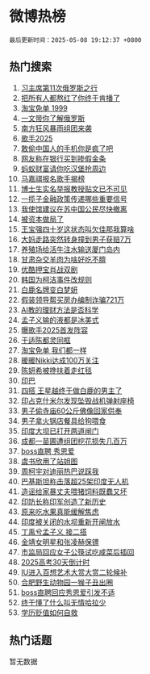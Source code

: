 # 微博热榜

`最后更新时间：2025-05-08 19:12:37 +0800`

## 热门搜索

1. [习主席第11次俄罗斯之行](https://m.weibo.cn/search?containerid=100103type%3D1%26t%3D10%26q%3D%23%E4%B9%A0%E4%B8%BB%E5%B8%AD%E7%AC%AC11%E6%AC%A1%E4%BF%84%E7%BD%97%E6%96%AF%E4%B9%8B%E8%A1%8C%23&stream_entry_id=51&isnewpage=1&extparam=seat%3D1%26dgr%3D0%26filter_type%3Drealtimehot%26stream_entry_id%3D51%26c_type%3D51%26cate%3D10103%26pos%3D0%26q%3D%2523%25E4%25B9%25A0%25E4%25B8%25BB%25E5%25B8%25AD%25E7%25AC%25AC11%25E6%25AC%25A1%25E4%25BF%2584%25E7%25BD%2597%25E6%2596%25AF%25E4%25B9%258B%25E8%25A1%258C%2523%26display_time%3D1746702756%26pre_seqid%3D17467027560780180172837)
1. [把所有人都熬红了你终于肯播了](https://m.weibo.cn/search?containerid=100103type%3D1%26t%3D10%26q%3D%E6%8A%8A%E6%89%80%E6%9C%89%E4%BA%BA%E9%83%BD%E7%86%AC%E7%BA%A2%E4%BA%86%E4%BD%A0%E7%BB%88%E4%BA%8E%E8%82%AF%E6%92%AD%E4%BA%86&stream_entry_id=31&isnewpage=1&extparam=seat%3D1%26dgr%3D0%26stream_entry_id%3D31%26realpos%3D1%26pos%3D0%26filter_type%3Drealtimehot%26lcate%3D5001%26c_type%3D31%26band_rank%3D1%26q%3D%25E6%258A%258A%25E6%2589%2580%25E6%259C%2589%25E4%25BA%25BA%25E9%2583%25BD%25E7%2586%25AC%25E7%25BA%25A2%25E4%25BA%2586%25E4%25BD%25A0%25E7%25BB%2588%25E4%25BA%258E%25E8%2582%25AF%25E6%2592%25AD%25E4%25BA%2586%26cate%3D5001%26flag%3D2%26display_time%3D1746702756%26pre_seqid%3D17467027560780180172837)
1. [淘宝免单 1999](https://m.weibo.cn/search?containerid=100103type%3D1%26t%3D10%26q%3D%E6%B7%98%E5%AE%9D%E5%85%8D%E5%8D%95+1999&stream_entry_id=31&isnewpage=1&extparam=seat%3D1%26dgr%3D0%26stream_entry_id%3D31%26realpos%3D2%26pos%3D1%26filter_type%3Drealtimehot%26lcate%3D5001%26c_type%3D31%26band_rank%3D2%26q%3D%25E6%25B7%2598%25E5%25AE%259D%25E5%2585%258D%25E5%258D%2595%25201999%26cate%3D5001%26flag%3D2%26display_time%3D1746702756%26pre_seqid%3D17467027560780180172837)
1. [一文带你了解俄罗斯](https://m.weibo.cn/search?containerid=100103type%3D1%26t%3D10%26q%3D%23%E4%B8%80%E6%96%87%E5%B8%A6%E4%BD%A0%E4%BA%86%E8%A7%A3%E4%BF%84%E7%BD%97%E6%96%AF%23&stream_entry_id=31&isnewpage=1&extparam=seat%3D1%26dgr%3D0%26stream_entry_id%3D31%26realpos%3D3%26pos%3D2%26filter_type%3Drealtimehot%26lcate%3D5001%26c_type%3D31%26band_rank%3D3%26q%3D%2523%25E4%25B8%2580%25E6%2596%2587%25E5%25B8%25A6%25E4%25BD%25A0%25E4%25BA%2586%25E8%25A7%25A3%25E4%25BF%2584%25E7%25BD%2597%25E6%2596%25AF%2523%26cate%3D5001%26flag%3D0%26display_time%3D1746702756%26pre_seqid%3D17467027560780180172837)
1. [南方狂风暴雨组团来袭](https://m.weibo.cn/search?containerid=100103type%3D1%26t%3D10%26q%3D%23%E5%8D%97%E6%96%B9%E7%8B%82%E9%A3%8E%E6%9A%B4%E9%9B%A8%E7%BB%84%E5%9B%A2%E6%9D%A5%E8%A2%AD%23&stream_entry_id=31&isnewpage=1&extparam=seat%3D1%26dgr%3D0%26adid%3D285331%26band_rank%3D4%26is_ad_pos%3D1%26filter_type%3Drealtimehot%26lcate%3D5001%26c_type%3D31%26stream_entry_id%3D31%26q%3D%2523%25E5%258D%2597%25E6%2596%25B9%25E7%258B%2582%25E9%25A3%258E%25E6%259A%25B4%25E9%259B%25A8%25E7%25BB%2584%25E5%259B%25A2%25E6%259D%25A5%25E8%25A2%25AD%2523%26cate%3D5001%26pos%3D3%26display_time%3D1746702756%26pre_seqid%3D17467027560780180172837)
1. [歌手2025](https://m.weibo.cn/search?containerid=100103type%3D1%26t%3D10%26q%3D%E6%AD%8C%E6%89%8B2025&stream_entry_id=31&isnewpage=1&extparam=seat%3D1%26dgr%3D0%26stream_entry_id%3D31%26realpos%3D4%26pos%3D4%26filter_type%3Drealtimehot%26lcate%3D5001%26c_type%3D31%26band_rank%3D4%26q%3D%25E6%25AD%258C%25E6%2589%258B2025%26cate%3D5001%26flag%3D1%26display_time%3D1746702756%26pre_seqid%3D17467027560780180172837)
1. [敢偷中国人的手机你是疯了吧](https://m.weibo.cn/search?containerid=100103type%3D1%26t%3D10%26q%3D%E6%95%A2%E5%81%B7%E4%B8%AD%E5%9B%BD%E4%BA%BA%E7%9A%84%E6%89%8B%E6%9C%BA%E4%BD%A0%E6%98%AF%E7%96%AF%E4%BA%86%E5%90%A7&stream_entry_id=31&isnewpage=1&extparam=seat%3D1%26dgr%3D0%26stream_entry_id%3D31%26realpos%3D5%26pos%3D5%26filter_type%3Drealtimehot%26lcate%3D5001%26c_type%3D31%26band_rank%3D5%26q%3D%25E6%2595%25A2%25E5%2581%25B7%25E4%25B8%25AD%25E5%259B%25BD%25E4%25BA%25BA%25E7%259A%2584%25E6%2589%258B%25E6%259C%25BA%25E4%25BD%25A0%25E6%2598%25AF%25E7%2596%25AF%25E4%25BA%2586%25E5%2590%25A7%26cate%3D5001%26flag%3D0%26display_time%3D1746702756%26pre_seqid%3D17467027560780180172837)
1. [网友称在银行买到掺假金条](https://m.weibo.cn/search?containerid=100103type%3D1%26t%3D10%26q%3D%23%E7%BD%91%E5%8F%8B%E7%A7%B0%E5%9C%A8%E9%93%B6%E8%A1%8C%E4%B9%B0%E5%88%B0%E6%8E%BA%E5%81%87%E9%87%91%E6%9D%A1%23&stream_entry_id=31&isnewpage=1&extparam=seat%3D1%26dgr%3D0%26stream_entry_id%3D31%26realpos%3D6%26pos%3D6%26filter_type%3Drealtimehot%26lcate%3D5001%26c_type%3D31%26band_rank%3D6%26q%3D%2523%25E7%25BD%2591%25E5%258F%258B%25E7%25A7%25B0%25E5%259C%25A8%25E9%2593%25B6%25E8%25A1%258C%25E4%25B9%25B0%25E5%2588%25B0%25E6%258E%25BA%25E5%2581%2587%25E9%2587%2591%25E6%259D%25A1%2523%26cate%3D5001%26flag%3D1%26display_time%3D1746702756%26pre_seqid%3D17467027560780180172837)
1. [蚂蚁财富请你吃汉堡抢周边](https://m.weibo.cn/search?containerid=100103type%3D1%26t%3D10%26q%3D%23%E8%9A%82%E8%9A%81%E8%B4%A2%E5%AF%8C%E8%AF%B7%E4%BD%A0%E5%90%83%E6%B1%89%E5%A0%A1%E6%8A%A2%E5%91%A8%E8%BE%B9%23&stream_entry_id=31&isnewpage=1&extparam=seat%3D1%26dgr%3D0%26adid%3D285266%26band_rank%3D7%26is_ad_pos%3D1%26stream_entry_id%3D31%26filter_type%3Drealtimehot%26lcate%3D5001%26c_type%3D31%26q%3D%2523%25E8%259A%2582%25E8%259A%2581%25E8%25B4%25A2%25E5%25AF%258C%25E8%25AF%25B7%25E4%25BD%25A0%25E5%2590%2583%25E6%25B1%2589%25E5%25A0%25A1%25E6%258A%25A2%25E5%2591%25A8%25E8%25BE%25B9%2523%26topic_ad%3D1%26cate%3D5001%26pos%3D7%26display_time%3D1746702756%26pre_seqid%3D17467027560780180172837)
1. [马嘉祺报名歌手揭榜](https://m.weibo.cn/search?containerid=100103type%3D1%26t%3D10%26q%3D%23%E9%A9%AC%E5%98%89%E7%A5%BA%E6%8A%A5%E5%90%8D%E6%AD%8C%E6%89%8B%E6%8F%AD%E6%A6%9C%23&stream_entry_id=31&isnewpage=1&extparam=seat%3D1%26dgr%3D0%26stream_entry_id%3D31%26realpos%3D7%26pos%3D8%26filter_type%3Drealtimehot%26lcate%3D5001%26c_type%3D31%26band_rank%3D7%26q%3D%2523%25E9%25A9%25AC%25E5%2598%2589%25E7%25A5%25BA%25E6%258A%25A5%25E5%2590%258D%25E6%25AD%258C%25E6%2589%258B%25E6%258F%25AD%25E6%25A6%259C%2523%26cate%3D5001%26flag%3D1%26display_time%3D1746702756%26pre_seqid%3D17467027560780180172837)
1. [博士生实名举报教授贴文已不可见](https://m.weibo.cn/search?containerid=100103type%3D1%26t%3D10%26q%3D%23%E5%8D%9A%E5%A3%AB%E7%94%9F%E5%AE%9E%E5%90%8D%E4%B8%BE%E6%8A%A5%E6%95%99%E6%8E%88%E8%B4%B4%E6%96%87%E5%B7%B2%E4%B8%8D%E5%8F%AF%E8%A7%81%23&stream_entry_id=31&isnewpage=1&extparam=seat%3D1%26dgr%3D0%26stream_entry_id%3D31%26realpos%3D8%26pos%3D9%26filter_type%3Drealtimehot%26lcate%3D5001%26c_type%3D31%26band_rank%3D8%26q%3D%2523%25E5%258D%259A%25E5%25A3%25AB%25E7%2594%259F%25E5%25AE%259E%25E5%2590%258D%25E4%25B8%25BE%25E6%258A%25A5%25E6%2595%2599%25E6%258E%2588%25E8%25B4%25B4%25E6%2596%2587%25E5%25B7%25B2%25E4%25B8%258D%25E5%258F%25AF%25E8%25A7%2581%2523%26cate%3D5001%26flag%3D1%26display_time%3D1746702756%26pre_seqid%3D17467027560780180172837)
1. [一揽子金融政策传递哪些重要信号](https://m.weibo.cn/search?containerid=100103type%3D1%26t%3D10%26q%3D%23%E4%B8%80%E6%8F%BD%E5%AD%90%E9%87%91%E8%9E%8D%E6%94%BF%E7%AD%96%E4%BC%A0%E9%80%92%E5%93%AA%E4%BA%9B%E9%87%8D%E8%A6%81%E4%BF%A1%E5%8F%B7%23&stream_entry_id=31&isnewpage=1&extparam=seat%3D1%26dgr%3D0%26stream_entry_id%3D31%26realpos%3D9%26pos%3D10%26filter_type%3Drealtimehot%26lcate%3D5001%26c_type%3D31%26band_rank%3D9%26q%3D%2523%25E4%25B8%2580%25E6%258F%25BD%25E5%25AD%2590%25E9%2587%2591%25E8%259E%258D%25E6%2594%25BF%25E7%25AD%2596%25E4%25BC%25A0%25E9%2580%2592%25E5%2593%25AA%25E4%25BA%259B%25E9%2587%258D%25E8%25A6%2581%25E4%25BF%25A1%25E5%258F%25B7%2523%26cate%3D5001%26flag%3D0%26display_time%3D1746702756%26pre_seqid%3D17467027560780180172837)
1. [我使馆建议在苏中国公民尽快撤离](https://m.weibo.cn/search?containerid=100103type%3D1%26t%3D10%26q%3D%23%E6%88%91%E4%BD%BF%E9%A6%86%E5%BB%BA%E8%AE%AE%E5%9C%A8%E8%8B%8F%E4%B8%AD%E5%9B%BD%E5%85%AC%E6%B0%91%E5%B0%BD%E5%BF%AB%E6%92%A4%E7%A6%BB%23&stream_entry_id=31&isnewpage=1&extparam=seat%3D1%26dgr%3D0%26stream_entry_id%3D31%26realpos%3D10%26pos%3D11%26filter_type%3Drealtimehot%26lcate%3D5001%26c_type%3D31%26band_rank%3D10%26q%3D%2523%25E6%2588%2591%25E4%25BD%25BF%25E9%25A6%2586%25E5%25BB%25BA%25E8%25AE%25AE%25E5%259C%25A8%25E8%258B%258F%25E4%25B8%25AD%25E5%259B%25BD%25E5%2585%25AC%25E6%25B0%2591%25E5%25B0%25BD%25E5%25BF%25AB%25E6%2592%25A4%25E7%25A6%25BB%2523%26cate%3D5001%26flag%3D1%26display_time%3D1746702756%26pre_seqid%3D17467027560780180172837)
1. [被资本做局了](https://m.weibo.cn/search?containerid=100103type%3D1%26t%3D10%26q%3D%E8%A2%AB%E8%B5%84%E6%9C%AC%E5%81%9A%E5%B1%80%E4%BA%86&stream_entry_id=31&isnewpage=1&extparam=seat%3D1%26dgr%3D0%26stream_entry_id%3D31%26realpos%3D11%26pos%3D12%26filter_type%3Drealtimehot%26lcate%3D5001%26c_type%3D31%26band_rank%3D11%26q%3D%25E8%25A2%25AB%25E8%25B5%2584%25E6%259C%25AC%25E5%2581%259A%25E5%25B1%2580%25E4%25BA%2586%26cate%3D5001%26flag%3D2%26display_time%3D1746702756%26pre_seqid%3D17467027560780180172837)
1. [王宝强四十岁这状态叫欠佳那我算啥](https://m.weibo.cn/search?containerid=100103type%3D1%26t%3D10%26q%3D%E7%8E%8B%E5%AE%9D%E5%BC%BA%E5%9B%9B%E5%8D%81%E5%B2%81%E8%BF%99%E7%8A%B6%E6%80%81%E5%8F%AB%E6%AC%A0%E4%BD%B3%E9%82%A3%E6%88%91%E7%AE%97%E5%95%A5&stream_entry_id=31&isnewpage=1&extparam=seat%3D1%26dgr%3D0%26stream_entry_id%3D31%26realpos%3D12%26pos%3D13%26filter_type%3Drealtimehot%26lcate%3D5001%26c_type%3D31%26band_rank%3D12%26q%3D%25E7%258E%258B%25E5%25AE%259D%25E5%25BC%25BA%25E5%259B%259B%25E5%258D%2581%25E5%25B2%2581%25E8%25BF%2599%25E7%258A%25B6%25E6%2580%2581%25E5%258F%25AB%25E6%25AC%25A0%25E4%25BD%25B3%25E9%2582%25A3%25E6%2588%2591%25E7%25AE%2597%25E5%2595%25A5%26cate%3D5001%26flag%3D1%26display_time%3D1746702756%26pre_seqid%3D17467027560780180172837)
1. [大妈走路突然转身撞到男子获赔7万](https://m.weibo.cn/search?containerid=100103type%3D1%26t%3D10%26q%3D%23%E5%A4%A7%E5%A6%88%E8%B5%B0%E8%B7%AF%E7%AA%81%E7%84%B6%E8%BD%AC%E8%BA%AB%E6%92%9E%E5%88%B0%E7%94%B7%E5%AD%90%E8%8E%B7%E8%B5%947%E4%B8%87%23&stream_entry_id=31&isnewpage=1&extparam=seat%3D1%26dgr%3D0%26stream_entry_id%3D31%26realpos%3D13%26pos%3D14%26filter_type%3Drealtimehot%26lcate%3D5001%26c_type%3D31%26band_rank%3D13%26q%3D%2523%25E5%25A4%25A7%25E5%25A6%2588%25E8%25B5%25B0%25E8%25B7%25AF%25E7%25AA%2581%25E7%2584%25B6%25E8%25BD%25AC%25E8%25BA%25AB%25E6%2592%259E%25E5%2588%25B0%25E7%2594%25B7%25E5%25AD%2590%25E8%258E%25B7%25E8%25B5%25947%25E4%25B8%2587%2523%26cate%3D5001%26flag%3D0%26display_time%3D1746702756%26pre_seqid%3D17467027560780180172837)
1. [养殖场给活牛注水输送厦门岛内](https://m.weibo.cn/search?containerid=100103type%3D1%26t%3D10%26q%3D%23%E5%85%BB%E6%AE%96%E5%9C%BA%E7%BB%99%E6%B4%BB%E7%89%9B%E6%B3%A8%E6%B0%B4%E8%BE%93%E9%80%81%E5%8E%A6%E9%97%A8%E5%B2%9B%E5%86%85%23&stream_entry_id=31&isnewpage=1&extparam=seat%3D1%26dgr%3D0%26stream_entry_id%3D31%26realpos%3D14%26pos%3D15%26filter_type%3Drealtimehot%26lcate%3D5001%26c_type%3D31%26band_rank%3D14%26q%3D%2523%25E5%2585%25BB%25E6%25AE%2596%25E5%259C%25BA%25E7%25BB%2599%25E6%25B4%25BB%25E7%2589%259B%25E6%25B3%25A8%25E6%25B0%25B4%25E8%25BE%2593%25E9%2580%2581%25E5%258E%25A6%25E9%2597%25A8%25E5%25B2%259B%25E5%2586%2585%2523%26cate%3D5001%26flag%3D1%26display_time%3D1746702756%26pre_seqid%3D17467027560780180172837)
1. [甘肃杂交羊肉为啥好吃不膻](https://m.weibo.cn/search?containerid=100103type%3D1%26t%3D10%26q%3D%23%E7%94%98%E8%82%83%E6%9D%82%E4%BA%A4%E7%BE%8A%E8%82%89%E4%B8%BA%E5%95%A5%E5%A5%BD%E5%90%83%E4%B8%8D%E8%86%BB%23&stream_entry_id=31&isnewpage=1&extparam=seat%3D1%26dgr%3D0%26adid%3D285367%26stream_entry_id%3D31%26realpos%3D15%26pos%3D16%26filter_type%3Drealtimehot%26lcate%3D5001%26c_type%3D31%26band_rank%3D15%26q%3D%2523%25E7%2594%2598%25E8%2582%2583%25E6%259D%2582%25E4%25BA%25A4%25E7%25BE%258A%25E8%2582%2589%25E4%25B8%25BA%25E5%2595%25A5%25E5%25A5%25BD%25E5%2590%2583%25E4%25B8%258D%25E8%2586%25BB%2523%26cate%3D5001%26flag%3D1%26display_time%3D1746702756%26pre_seqid%3D17467027560780180172837)
1. [优酷押宝肖战双剧](https://m.weibo.cn/search?containerid=100103type%3D1%26t%3D10%26q%3D%E4%BC%98%E9%85%B7%E6%8A%BC%E5%AE%9D%E8%82%96%E6%88%98%E5%8F%8C%E5%89%A7&stream_entry_id=31&isnewpage=1&extparam=seat%3D1%26dgr%3D0%26stream_entry_id%3D31%26realpos%3D16%26pos%3D17%26filter_type%3Drealtimehot%26lcate%3D5001%26c_type%3D31%26band_rank%3D16%26q%3D%25E4%25BC%2598%25E9%2585%25B7%25E6%258A%25BC%25E5%25AE%259D%25E8%2582%2596%25E6%2588%2598%25E5%258F%258C%25E5%2589%25A7%26cate%3D5001%26flag%3D1%26display_time%3D1746702756%26pre_seqid%3D17467027560780180172837)
1. [韩国为柯洁事件改规则](https://m.weibo.cn/search?containerid=100103type%3D1%26t%3D10%26q%3D%23%E9%9F%A9%E5%9B%BD%E4%B8%BA%E6%9F%AF%E6%B4%81%E4%BA%8B%E4%BB%B6%E6%94%B9%E8%A7%84%E5%88%99%23&stream_entry_id=31&isnewpage=1&extparam=seat%3D1%26dgr%3D0%26stream_entry_id%3D31%26realpos%3D17%26pos%3D18%26filter_type%3Drealtimehot%26lcate%3D5001%26c_type%3D31%26band_rank%3D17%26q%3D%2523%25E9%259F%25A9%25E5%259B%25BD%25E4%25B8%25BA%25E6%259F%25AF%25E6%25B4%2581%25E4%25BA%258B%25E4%25BB%25B6%25E6%2594%25B9%25E8%25A7%2584%25E5%2588%2599%2523%26cate%3D5001%26flag%3D0%26display_time%3D1746702756%26pre_seqid%3D17467027560780180172837)
1. [白鹿名牌变白梦妍](https://m.weibo.cn/search?containerid=100103type%3D1%26t%3D10%26q%3D%23%E7%99%BD%E9%B9%BF%E5%90%8D%E7%89%8C%E5%8F%98%E7%99%BD%E6%A2%A6%E5%A6%8D%23&stream_entry_id=31&isnewpage=1&extparam=seat%3D1%26dgr%3D0%26stream_entry_id%3D31%26realpos%3D18%26pos%3D19%26filter_type%3Drealtimehot%26lcate%3D5001%26c_type%3D31%26band_rank%3D18%26q%3D%2523%25E7%2599%25BD%25E9%25B9%25BF%25E5%2590%258D%25E7%2589%258C%25E5%258F%2598%25E7%2599%25BD%25E6%25A2%25A6%25E5%25A6%258D%2523%26cate%3D5001%26flag%3D0%26display_time%3D1746702756%26pre_seqid%3D17467027560780180172837)
1. [假装领导帮买房办编制诈骗721万](https://m.weibo.cn/search?containerid=100103type%3D1%26t%3D10%26q%3D%23%E5%81%87%E8%A3%85%E9%A2%86%E5%AF%BC%E5%B8%AE%E4%B9%B0%E6%88%BF%E5%8A%9E%E7%BC%96%E5%88%B6%E8%AF%88%E9%AA%97721%E4%B8%87%23&stream_entry_id=31&isnewpage=1&extparam=seat%3D1%26dgr%3D0%26stream_entry_id%3D31%26realpos%3D19%26pos%3D20%26filter_type%3Drealtimehot%26lcate%3D5001%26c_type%3D31%26band_rank%3D19%26q%3D%2523%25E5%2581%2587%25E8%25A3%2585%25E9%25A2%2586%25E5%25AF%25BC%25E5%25B8%25AE%25E4%25B9%25B0%25E6%2588%25BF%25E5%258A%259E%25E7%25BC%2596%25E5%2588%25B6%25E8%25AF%2588%25E9%25AA%2597721%25E4%25B8%2587%2523%26cate%3D5001%26flag%3D1%26display_time%3D1746702756%26pre_seqid%3D17467027560780180172837)
1. [AI教的理财方法是否科学](https://m.weibo.cn/search?containerid=100103type%3D1%26t%3D10%26q%3DAI%E6%95%99%E7%9A%84%E7%90%86%E8%B4%A2%E6%96%B9%E6%B3%95%E6%98%AF%E5%90%A6%E7%A7%91%E5%AD%A6&stream_entry_id=31&isnewpage=1&extparam=seat%3D1%26dgr%3D0%26stream_entry_id%3D31%26realpos%3D20%26pos%3D21%26band_rank%3D20%26filter_type%3Drealtimehot%26lcate%3D5001%26c_type%3D31%26q%3DAI%25E6%2595%2599%25E7%259A%2584%25E7%2590%2586%25E8%25B4%25A2%25E6%2596%25B9%25E6%25B3%2595%25E6%2598%25AF%25E5%2590%25A6%25E7%25A7%2591%25E5%25AD%25A6%26flag%3D1%26cate%3D5001%26is_ai_ask%3D1%26display_time%3D1746702756%26pre_seqid%3D17467027560780180172837)
1. [孟子义输的液都是冰美式](https://m.weibo.cn/search?containerid=100103type%3D1%26t%3D10%26q%3D%E5%AD%9F%E5%AD%90%E4%B9%89%E8%BE%93%E7%9A%84%E6%B6%B2%E9%83%BD%E6%98%AF%E5%86%B0%E7%BE%8E%E5%BC%8F&stream_entry_id=31&isnewpage=1&extparam=seat%3D1%26dgr%3D0%26stream_entry_id%3D31%26realpos%3D21%26pos%3D22%26filter_type%3Drealtimehot%26lcate%3D5001%26c_type%3D31%26band_rank%3D21%26q%3D%25E5%25AD%259F%25E5%25AD%2590%25E4%25B9%2589%25E8%25BE%2593%25E7%259A%2584%25E6%25B6%25B2%25E9%2583%25BD%25E6%2598%25AF%25E5%2586%25B0%25E7%25BE%258E%25E5%25BC%258F%26cate%3D5001%26flag%3D2%26display_time%3D1746702756%26pre_seqid%3D17467027560780180172837)
1. [曝歌手2025首发阵容](https://m.weibo.cn/search?containerid=100103type%3D1%26t%3D10%26q%3D%23%E6%9B%9D%E6%AD%8C%E6%89%8B2025%E9%A6%96%E5%8F%91%E9%98%B5%E5%AE%B9%23&stream_entry_id=31&isnewpage=1&extparam=seat%3D1%26dgr%3D0%26stream_entry_id%3D31%26realpos%3D22%26pos%3D23%26filter_type%3Drealtimehot%26lcate%3D5001%26c_type%3D31%26band_rank%3D22%26q%3D%2523%25E6%259B%259D%25E6%25AD%258C%25E6%2589%258B2025%25E9%25A6%2596%25E5%258F%2591%25E9%2598%25B5%25E5%25AE%25B9%2523%26cate%3D5001%26flag%3D1%26display_time%3D1746702756%26pre_seqid%3D17467027560780180172837)
1. [于适陈都灵同框](https://m.weibo.cn/search?containerid=100103type%3D1%26t%3D10%26q%3D%23%E4%BA%8E%E9%80%82%E9%99%88%E9%83%BD%E7%81%B5%E5%90%8C%E6%A1%86%23&stream_entry_id=31&isnewpage=1&extparam=seat%3D1%26dgr%3D0%26stream_entry_id%3D31%26realpos%3D23%26pos%3D24%26filter_type%3Drealtimehot%26lcate%3D5001%26c_type%3D31%26band_rank%3D23%26q%3D%2523%25E4%25BA%258E%25E9%2580%2582%25E9%2599%2588%25E9%2583%25BD%25E7%2581%25B5%25E5%2590%258C%25E6%25A1%2586%2523%26cate%3D5001%26flag%3D1%26display_time%3D1746702756%26pre_seqid%3D17467027560780180172837)
1. [淘宝免单 我们都一样](https://m.weibo.cn/search?containerid=100103type%3D1%26t%3D10%26q%3D%E6%B7%98%E5%AE%9D%E5%85%8D%E5%8D%95+%E6%88%91%E4%BB%AC%E9%83%BD%E4%B8%80%E6%A0%B7&stream_entry_id=31&isnewpage=1&extparam=seat%3D1%26dgr%3D0%26stream_entry_id%3D31%26realpos%3D24%26pos%3D25%26filter_type%3Drealtimehot%26lcate%3D5001%26c_type%3D31%26band_rank%3D24%26q%3D%25E6%25B7%2598%25E5%25AE%259D%25E5%2585%258D%25E5%258D%2595%2520%25E6%2588%2591%25E4%25BB%25AC%25E9%2583%25BD%25E4%25B8%2580%25E6%25A0%25B7%26cate%3D5001%26flag%3D0%26display_time%3D1746702756%26pre_seqid%3D17467027560780180172837)
1. [暖暖Nikki达成100万关注](https://m.weibo.cn/search?containerid=100103type%3D1%26t%3D10%26q%3D%E6%9A%96%E6%9A%96Nikki%E8%BE%BE%E6%88%90100%E4%B8%87%E5%85%B3%E6%B3%A8&stream_entry_id=31&isnewpage=1&extparam=seat%3D1%26dgr%3D0%26stream_entry_id%3D31%26realpos%3D25%26pos%3D26%26filter_type%3Drealtimehot%26lcate%3D5001%26c_type%3D31%26band_rank%3D25%26q%3D%25E6%259A%2596%25E6%259A%2596Nikki%25E8%25BE%25BE%25E6%2588%2590100%25E4%25B8%2587%25E5%2585%25B3%25E6%25B3%25A8%26cate%3D5001%26flag%3D1%26display_time%3D1746702756%26pre_seqid%3D17467027560780180172837)
1. [陈妍希被搀扶着走红毯](https://m.weibo.cn/search?containerid=100103type%3D1%26t%3D10%26q%3D%23%E9%99%88%E5%A6%8D%E5%B8%8C%E8%A2%AB%E6%90%80%E6%89%B6%E7%9D%80%E8%B5%B0%E7%BA%A2%E6%AF%AF%23&stream_entry_id=31&isnewpage=1&extparam=seat%3D1%26dgr%3D0%26stream_entry_id%3D31%26realpos%3D26%26pos%3D27%26filter_type%3Drealtimehot%26lcate%3D5001%26c_type%3D31%26band_rank%3D26%26q%3D%2523%25E9%2599%2588%25E5%25A6%258D%25E5%25B8%258C%25E8%25A2%25AB%25E6%2590%2580%25E6%2589%25B6%25E7%259D%2580%25E8%25B5%25B0%25E7%25BA%25A2%25E6%25AF%25AF%2523%26cate%3D5001%26flag%3D0%26display_time%3D1746702756%26pre_seqid%3D17467027560780180172837)
1. [印巴](https://m.weibo.cn/search?containerid=100103type%3D1%26t%3D10%26q%3D%E5%8D%B0%E5%B7%B4&stream_entry_id=31&isnewpage=1&extparam=seat%3D1%26dgr%3D0%26stream_entry_id%3D31%26realpos%3D27%26pos%3D28%26filter_type%3Drealtimehot%26lcate%3D5001%26c_type%3D31%26band_rank%3D27%26q%3D%25E5%258D%25B0%25E5%25B7%25B4%26cate%3D5001%26flag%3D0%26display_time%3D1746702756%26pre_seqid%3D17467027560780180172837)
1. [四搭 王星越终于做白鹿的男主了](https://m.weibo.cn/search?containerid=100103type%3D1%26t%3D10%26q%3D%E5%9B%9B%E6%90%AD+%E7%8E%8B%E6%98%9F%E8%B6%8A%E7%BB%88%E4%BA%8E%E5%81%9A%E7%99%BD%E9%B9%BF%E7%9A%84%E7%94%B7%E4%B8%BB%E4%BA%86&stream_entry_id=31&isnewpage=1&extparam=seat%3D1%26dgr%3D0%26stream_entry_id%3D31%26realpos%3D28%26pos%3D29%26filter_type%3Drealtimehot%26lcate%3D5001%26c_type%3D31%26band_rank%3D28%26q%3D%25E5%259B%259B%25E6%2590%25AD%2520%25E7%258E%258B%25E6%2598%259F%25E8%25B6%258A%25E7%25BB%2588%25E4%25BA%258E%25E5%2581%259A%25E7%2599%25BD%25E9%25B9%25BF%25E7%259A%2584%25E7%2594%25B7%25E4%25B8%25BB%25E4%25BA%2586%26cate%3D5001%26flag%3D0%26display_time%3D1746702756%26pre_seqid%3D17467027560780180172837)
1. [印占克什米尔发现坠毁战机弹射座椅](https://m.weibo.cn/search?containerid=100103type%3D1%26t%3D10%26q%3D%E5%8D%B0%E5%8D%A0%E5%85%8B%E4%BB%80%E7%B1%B3%E5%B0%94%E5%8F%91%E7%8E%B0%E5%9D%A0%E6%AF%81%E6%88%98%E6%9C%BA%E5%BC%B9%E5%B0%84%E5%BA%A7%E6%A4%85&stream_entry_id=31&isnewpage=1&extparam=seat%3D1%26dgr%3D0%26stream_entry_id%3D31%26realpos%3D29%26pos%3D30%26filter_type%3Drealtimehot%26lcate%3D5001%26c_type%3D31%26band_rank%3D29%26q%3D%25E5%258D%25B0%25E5%258D%25A0%25E5%2585%258B%25E4%25BB%2580%25E7%25B1%25B3%25E5%25B0%2594%25E5%258F%2591%25E7%258E%25B0%25E5%259D%25A0%25E6%25AF%2581%25E6%2588%2598%25E6%259C%25BA%25E5%25BC%25B9%25E5%25B0%2584%25E5%25BA%25A7%25E6%25A4%2585%26cate%3D5001%26flag%3D1%26display_time%3D1746702756%26pre_seqid%3D17467027560780180172837)
1. [男子偷寺庙60公斤佛像回家供奉](https://m.weibo.cn/search?containerid=100103type%3D1%26t%3D10%26q%3D%23%E7%94%B7%E5%AD%90%E5%81%B7%E5%AF%BA%E5%BA%9960%E5%85%AC%E6%96%A4%E4%BD%9B%E5%83%8F%E5%9B%9E%E5%AE%B6%E4%BE%9B%E5%A5%89%23&stream_entry_id=31&isnewpage=1&extparam=seat%3D1%26dgr%3D0%26stream_entry_id%3D31%26realpos%3D30%26pos%3D31%26filter_type%3Drealtimehot%26lcate%3D5001%26c_type%3D31%26band_rank%3D30%26q%3D%2523%25E7%2594%25B7%25E5%25AD%2590%25E5%2581%25B7%25E5%25AF%25BA%25E5%25BA%259960%25E5%2585%25AC%25E6%2596%25A4%25E4%25BD%259B%25E5%2583%258F%25E5%259B%259E%25E5%25AE%25B6%25E4%25BE%259B%25E5%25A5%2589%2523%26cate%3D5001%26flag%3D1%26display_time%3D1746702756%26pre_seqid%3D17467027560780180172837)
1. [男子拿火锅店餐具给狗喂食](https://m.weibo.cn/search?containerid=100103type%3D1%26t%3D10%26q%3D%23%E7%94%B7%E5%AD%90%E6%8B%BF%E7%81%AB%E9%94%85%E5%BA%97%E9%A4%90%E5%85%B7%E7%BB%99%E7%8B%97%E5%96%82%E9%A3%9F%23&stream_entry_id=31&isnewpage=1&extparam=seat%3D1%26dgr%3D0%26stream_entry_id%3D31%26realpos%3D31%26pos%3D32%26filter_type%3Drealtimehot%26lcate%3D5001%26c_type%3D31%26band_rank%3D31%26q%3D%2523%25E7%2594%25B7%25E5%25AD%2590%25E6%258B%25BF%25E7%2581%25AB%25E9%2594%2585%25E5%25BA%2597%25E9%25A4%2590%25E5%2585%25B7%25E7%25BB%2599%25E7%258B%2597%25E5%2596%2582%25E9%25A3%259F%2523%26cate%3D5001%26flag%3D1%26display_time%3D1746702756%26pre_seqid%3D17467027560780180172837)
1. [印度大坝已打开两道闸门](https://m.weibo.cn/search?containerid=100103type%3D1%26t%3D10%26q%3D%E5%8D%B0%E5%BA%A6%E5%A4%A7%E5%9D%9D%E5%B7%B2%E6%89%93%E5%BC%80%E4%B8%A4%E9%81%93%E9%97%B8%E9%97%A8&stream_entry_id=31&isnewpage=1&extparam=seat%3D1%26dgr%3D0%26stream_entry_id%3D31%26realpos%3D32%26pos%3D33%26filter_type%3Drealtimehot%26lcate%3D5001%26c_type%3D31%26band_rank%3D32%26q%3D%25E5%258D%25B0%25E5%25BA%25A6%25E5%25A4%25A7%25E5%259D%259D%25E5%25B7%25B2%25E6%2589%2593%25E5%25BC%2580%25E4%25B8%25A4%25E9%2581%2593%25E9%2597%25B8%25E9%2597%25A8%26cate%3D5001%26flag%3D1%26display_time%3D1746702756%26pre_seqid%3D17467027560780180172837)
1. [成都一苗圃遭组团挖花损失几百万](https://m.weibo.cn/search?containerid=100103type%3D1%26t%3D10%26q%3D%23%E6%88%90%E9%83%BD%E4%B8%80%E8%8B%97%E5%9C%83%E9%81%AD%E7%BB%84%E5%9B%A2%E6%8C%96%E8%8A%B1%E6%8D%9F%E5%A4%B1%E5%87%A0%E7%99%BE%E4%B8%87%23&stream_entry_id=31&isnewpage=1&extparam=seat%3D1%26dgr%3D0%26stream_entry_id%3D31%26realpos%3D33%26pos%3D34%26filter_type%3Drealtimehot%26lcate%3D5001%26c_type%3D31%26band_rank%3D33%26q%3D%2523%25E6%2588%2590%25E9%2583%25BD%25E4%25B8%2580%25E8%258B%2597%25E5%259C%2583%25E9%2581%25AD%25E7%25BB%2584%25E5%259B%25A2%25E6%258C%2596%25E8%258A%25B1%25E6%258D%259F%25E5%25A4%25B1%25E5%2587%25A0%25E7%2599%25BE%25E4%25B8%2587%2523%26cate%3D5001%26flag%3D1%26display_time%3D1746702756%26pre_seqid%3D17467027560780180172837)
1. [boss直聘 秀恩爱](https://m.weibo.cn/search?containerid=100103type%3D1%26t%3D10%26q%3Dboss%E7%9B%B4%E8%81%98+%E7%A7%80%E6%81%A9%E7%88%B1&stream_entry_id=31&isnewpage=1&extparam=seat%3D1%26dgr%3D0%26stream_entry_id%3D31%26realpos%3D34%26pos%3D35%26filter_type%3Drealtimehot%26lcate%3D5001%26c_type%3D31%26band_rank%3D34%26q%3Dboss%25E7%259B%25B4%25E8%2581%2598%2520%25E7%25A7%2580%25E6%2581%25A9%25E7%2588%25B1%26cate%3D5001%26flag%3D0%26display_time%3D1746702756%26pre_seqid%3D17467027560780180172837)
1. [虞书欣用了站姐图](https://m.weibo.cn/search?containerid=100103type%3D1%26t%3D10%26q%3D%23%E8%99%9E%E4%B9%A6%E6%AC%A3%E7%94%A8%E4%BA%86%E7%AB%99%E5%A7%90%E5%9B%BE%23&stream_entry_id=31&isnewpage=1&extparam=seat%3D1%26dgr%3D0%26stream_entry_id%3D31%26realpos%3D35%26pos%3D36%26filter_type%3Drealtimehot%26lcate%3D5001%26c_type%3D31%26band_rank%3D35%26q%3D%2523%25E8%2599%259E%25E4%25B9%25A6%25E6%25AC%25A3%25E7%2594%25A8%25E4%25BA%2586%25E7%25AB%2599%25E5%25A7%2590%25E5%259B%25BE%2523%26cate%3D5001%26flag%3D1%26display_time%3D1746702756%26pre_seqid%3D17467027560780180172837)
1. [周柯宇对迪丽热巴说踩我](https://m.weibo.cn/search?containerid=100103type%3D1%26t%3D10%26q%3D%E5%91%A8%E6%9F%AF%E5%AE%87%E5%AF%B9%E8%BF%AA%E4%B8%BD%E7%83%AD%E5%B7%B4%E8%AF%B4%E8%B8%A9%E6%88%91&stream_entry_id=31&isnewpage=1&extparam=seat%3D1%26dgr%3D0%26stream_entry_id%3D31%26realpos%3D36%26pos%3D37%26filter_type%3Drealtimehot%26lcate%3D5001%26c_type%3D31%26band_rank%3D36%26q%3D%25E5%2591%25A8%25E6%259F%25AF%25E5%25AE%2587%25E5%25AF%25B9%25E8%25BF%25AA%25E4%25B8%25BD%25E7%2583%25AD%25E5%25B7%25B4%25E8%25AF%25B4%25E8%25B8%25A9%25E6%2588%2591%26cate%3D5001%26flag%3D1%26display_time%3D1746702756%26pre_seqid%3D17467027560780180172837)
1. [巴基斯坦称击落超25架印度无人机](https://m.weibo.cn/search?containerid=100103type%3D1%26t%3D10%26q%3D%23%E5%B7%B4%E5%9F%BA%E6%96%AF%E5%9D%A6%E7%A7%B0%E5%87%BB%E8%90%BD%E8%B6%8525%E6%9E%B6%E5%8D%B0%E5%BA%A6%E6%97%A0%E4%BA%BA%E6%9C%BA%23&stream_entry_id=31&isnewpage=1&extparam=seat%3D1%26dgr%3D0%26stream_entry_id%3D31%26realpos%3D37%26pos%3D38%26filter_type%3Drealtimehot%26lcate%3D5001%26c_type%3D31%26band_rank%3D37%26q%3D%2523%25E5%25B7%25B4%25E5%259F%25BA%25E6%2596%25AF%25E5%259D%25A6%25E7%25A7%25B0%25E5%2587%25BB%25E8%2590%25BD%25E8%25B6%258525%25E6%259E%25B6%25E5%258D%25B0%25E5%25BA%25A6%25E6%2597%25A0%25E4%25BA%25BA%25E6%259C%25BA%2523%26cate%3D5001%26flag%3D1%26display_time%3D1746702756%26pre_seqid%3D17467027560780180172837)
1. [造谣给家暴丈夫喂猪饲料既蠢又坏](https://m.weibo.cn/search?containerid=100103type%3D1%26t%3D10%26q%3D%23%E9%80%A0%E8%B0%A3%E7%BB%99%E5%AE%B6%E6%9A%B4%E4%B8%88%E5%A4%AB%E5%96%82%E7%8C%AA%E9%A5%B2%E6%96%99%E6%97%A2%E8%A0%A2%E5%8F%88%E5%9D%8F%23&stream_entry_id=31&isnewpage=1&extparam=seat%3D1%26dgr%3D0%26stream_entry_id%3D31%26realpos%3D38%26pos%3D39%26filter_type%3Drealtimehot%26lcate%3D5001%26c_type%3D31%26band_rank%3D38%26q%3D%2523%25E9%2580%25A0%25E8%25B0%25A3%25E7%25BB%2599%25E5%25AE%25B6%25E6%259A%25B4%25E4%25B8%2588%25E5%25A4%25AB%25E5%2596%2582%25E7%258C%25AA%25E9%25A5%25B2%25E6%2596%2599%25E6%2597%25A2%25E8%25A0%25A2%25E5%258F%2588%25E5%259D%258F%2523%26cate%3D5001%26flag%3D0%26display_time%3D1746702756%26pre_seqid%3D17467027560780180172837)
1. [印防长称印军创造了新历史](https://m.weibo.cn/search?containerid=100103type%3D1%26t%3D10%26q%3D%E5%8D%B0%E9%98%B2%E9%95%BF%E7%A7%B0%E5%8D%B0%E5%86%9B%E5%88%9B%E9%80%A0%E4%BA%86%E6%96%B0%E5%8E%86%E5%8F%B2&stream_entry_id=31&isnewpage=1&extparam=seat%3D1%26dgr%3D0%26stream_entry_id%3D31%26realpos%3D39%26pos%3D40%26filter_type%3Drealtimehot%26lcate%3D5001%26c_type%3D31%26band_rank%3D39%26q%3D%25E5%258D%25B0%25E9%2598%25B2%25E9%2595%25BF%25E7%25A7%25B0%25E5%258D%25B0%25E5%2586%259B%25E5%2588%259B%25E9%2580%25A0%25E4%25BA%2586%25E6%2596%25B0%25E5%258E%2586%25E5%258F%25B2%26cate%3D5001%26flag%3D0%26display_time%3D1746702756%26pre_seqid%3D17467027560780180172837)
1. [原来吃水果真能缓解焦虑](https://m.weibo.cn/search?containerid=100103type%3D1%26t%3D10%26q%3D%23%E5%8E%9F%E6%9D%A5%E5%90%83%E6%B0%B4%E6%9E%9C%E7%9C%9F%E8%83%BD%E7%BC%93%E8%A7%A3%E7%84%A6%E8%99%91%23&stream_entry_id=31&isnewpage=1&extparam=seat%3D1%26dgr%3D0%26stream_entry_id%3D31%26realpos%3D40%26pos%3D41%26filter_type%3Drealtimehot%26lcate%3D5001%26c_type%3D31%26band_rank%3D40%26q%3D%2523%25E5%258E%259F%25E6%259D%25A5%25E5%2590%2583%25E6%25B0%25B4%25E6%259E%259C%25E7%259C%259F%25E8%2583%25BD%25E7%25BC%2593%25E8%25A7%25A3%25E7%2584%25A6%25E8%2599%2591%2523%26cate%3D5001%26flag%3D1%26display_time%3D1746702756%26pre_seqid%3D17467027560780180172837)
1. [印度被关闭的水坝重新开闸放水](https://m.weibo.cn/search?containerid=100103type%3D1%26t%3D10%26q%3D%23%E5%8D%B0%E5%BA%A6%E8%A2%AB%E5%85%B3%E9%97%AD%E7%9A%84%E6%B0%B4%E5%9D%9D%E9%87%8D%E6%96%B0%E5%BC%80%E9%97%B8%E6%94%BE%E6%B0%B4%23&stream_entry_id=31&isnewpage=1&extparam=seat%3D1%26dgr%3D0%26stream_entry_id%3D31%26realpos%3D41%26pos%3D42%26filter_type%3Drealtimehot%26lcate%3D5001%26c_type%3D31%26band_rank%3D41%26q%3D%2523%25E5%258D%25B0%25E5%25BA%25A6%25E8%25A2%25AB%25E5%2585%25B3%25E9%2597%25AD%25E7%259A%2584%25E6%25B0%25B4%25E5%259D%259D%25E9%2587%258D%25E6%2596%25B0%25E5%25BC%2580%25E9%2597%25B8%25E6%2594%25BE%25E6%25B0%25B4%2523%26cate%3D5001%26flag%3D1%26display_time%3D1746702756%26pre_seqid%3D17467027560780180172837)
1. [丁禹兮孟子义 接二搭](https://m.weibo.cn/search?containerid=100103type%3D1%26t%3D10%26q%3D%E4%B8%81%E7%A6%B9%E5%85%AE%E5%AD%9F%E5%AD%90%E4%B9%89+%E6%8E%A5%E4%BA%8C%E6%90%AD&stream_entry_id=31&isnewpage=1&extparam=seat%3D1%26dgr%3D0%26stream_entry_id%3D31%26realpos%3D42%26pos%3D43%26filter_type%3Drealtimehot%26lcate%3D5001%26c_type%3D31%26band_rank%3D42%26q%3D%25E4%25B8%2581%25E7%25A6%25B9%25E5%2585%25AE%25E5%25AD%259F%25E5%25AD%2590%25E4%25B9%2589%2520%25E6%258E%25A5%25E4%25BA%258C%25E6%2590%25AD%26cate%3D5001%26flag%3D1%26display_time%3D1746702756%26pre_seqid%3D17467027560780180172837)
1. [金靖女明星和张凌赫保镖](https://m.weibo.cn/search?containerid=100103type%3D1%26t%3D10%26q%3D%23%E9%87%91%E9%9D%96%E5%A5%B3%E6%98%8E%E6%98%9F%E5%92%8C%E5%BC%A0%E5%87%8C%E8%B5%AB%E4%BF%9D%E9%95%96%23&stream_entry_id=31&isnewpage=1&extparam=seat%3D1%26dgr%3D0%26stream_entry_id%3D31%26realpos%3D43%26pos%3D44%26filter_type%3Drealtimehot%26lcate%3D5001%26c_type%3D31%26band_rank%3D43%26q%3D%2523%25E9%2587%2591%25E9%259D%2596%25E5%25A5%25B3%25E6%2598%258E%25E6%2598%259F%25E5%2592%258C%25E5%25BC%25A0%25E5%2587%258C%25E8%25B5%25AB%25E4%25BF%259D%25E9%2595%2596%2523%26cate%3D5001%26flag%3D1%26display_time%3D1746702756%26pre_seqid%3D17467027560780180172837)
1. [市监局回应女子公筷试吃咸菜后插回](https://m.weibo.cn/search?containerid=100103type%3D1%26t%3D10%26q%3D%23%E5%B8%82%E7%9B%91%E5%B1%80%E5%9B%9E%E5%BA%94%E5%A5%B3%E5%AD%90%E5%85%AC%E7%AD%B7%E8%AF%95%E5%90%83%E5%92%B8%E8%8F%9C%E5%90%8E%E6%8F%92%E5%9B%9E%23&stream_entry_id=31&isnewpage=1&extparam=seat%3D1%26dgr%3D0%26stream_entry_id%3D31%26realpos%3D44%26pos%3D45%26filter_type%3Drealtimehot%26lcate%3D5001%26c_type%3D31%26band_rank%3D44%26q%3D%2523%25E5%25B8%2582%25E7%259B%2591%25E5%25B1%2580%25E5%259B%259E%25E5%25BA%2594%25E5%25A5%25B3%25E5%25AD%2590%25E5%2585%25AC%25E7%25AD%25B7%25E8%25AF%2595%25E5%2590%2583%25E5%2592%25B8%25E8%258F%259C%25E5%2590%258E%25E6%258F%2592%25E5%259B%259E%2523%26cate%3D5001%26flag%3D1%26display_time%3D1746702756%26pre_seqid%3D17467027560780180172837)
1. [2025高考30天倒计时](https://m.weibo.cn/search?containerid=100103type%3D1%26t%3D10%26q%3D%232025%E9%AB%98%E8%80%8330%E5%A4%A9%E5%80%92%E8%AE%A1%E6%97%B6%23&stream_entry_id=31&isnewpage=1&extparam=seat%3D1%26dgr%3D0%26stream_entry_id%3D31%26realpos%3D45%26pos%3D46%26filter_type%3Drealtimehot%26lcate%3D5001%26c_type%3D31%26band_rank%3D45%26q%3D%25232025%25E9%25AB%2598%25E8%2580%258330%25E5%25A4%25A9%25E5%2580%2592%25E8%25AE%25A1%25E6%2597%25B6%2523%26cate%3D5001%26flag%3D0%26display_time%3D1746702756%26pre_seqid%3D17467027560780180172837)
1. [IU进入百想艺术大赏大赏二轮候补](https://m.weibo.cn/search?containerid=100103type%3D1%26t%3D10%26q%3D%23IU%E8%BF%9B%E5%85%A5%E7%99%BE%E6%83%B3%E8%89%BA%E6%9C%AF%E5%A4%A7%E8%B5%8F%E5%A4%A7%E8%B5%8F%E4%BA%8C%E8%BD%AE%E5%80%99%E8%A1%A5%23&stream_entry_id=31&isnewpage=1&extparam=seat%3D1%26dgr%3D0%26stream_entry_id%3D31%26realpos%3D46%26pos%3D47%26filter_type%3Drealtimehot%26lcate%3D5001%26c_type%3D31%26band_rank%3D46%26q%3D%2523IU%25E8%25BF%259B%25E5%2585%25A5%25E7%2599%25BE%25E6%2583%25B3%25E8%2589%25BA%25E6%259C%25AF%25E5%25A4%25A7%25E8%25B5%258F%25E5%25A4%25A7%25E8%25B5%258F%25E4%25BA%258C%25E8%25BD%25AE%25E5%2580%2599%25E8%25A1%25A5%2523%26cate%3D5001%26flag%3D1%26display_time%3D1746702756%26pre_seqid%3D17467027560780180172837)
1. [合肥野生动物园一猴子丑出圈](https://m.weibo.cn/search?containerid=100103type%3D1%26t%3D10%26q%3D%23%E5%90%88%E8%82%A5%E9%87%8E%E7%94%9F%E5%8A%A8%E7%89%A9%E5%9B%AD%E4%B8%80%E7%8C%B4%E5%AD%90%E4%B8%91%E5%87%BA%E5%9C%88%23&stream_entry_id=31&isnewpage=1&extparam=seat%3D1%26dgr%3D0%26stream_entry_id%3D31%26realpos%3D47%26pos%3D48%26filter_type%3Drealtimehot%26lcate%3D5001%26c_type%3D31%26band_rank%3D47%26q%3D%2523%25E5%2590%2588%25E8%2582%25A5%25E9%2587%258E%25E7%2594%259F%25E5%258A%25A8%25E7%2589%25A9%25E5%259B%25AD%25E4%25B8%2580%25E7%258C%25B4%25E5%25AD%2590%25E4%25B8%2591%25E5%2587%25BA%25E5%259C%2588%2523%26cate%3D5001%26flag%3D1%26display_time%3D1746702756%26pre_seqid%3D17467027560780180172837)
1. [boss直聘回应秀恩爱引发不适](https://m.weibo.cn/search?containerid=100103type%3D1%26t%3D10%26q%3D%23boss%E7%9B%B4%E8%81%98%E5%9B%9E%E5%BA%94%E7%A7%80%E6%81%A9%E7%88%B1%E5%BC%95%E5%8F%91%E4%B8%8D%E9%80%82%23&stream_entry_id=31&isnewpage=1&extparam=seat%3D1%26dgr%3D0%26stream_entry_id%3D31%26realpos%3D48%26pos%3D49%26filter_type%3Drealtimehot%26lcate%3D5001%26c_type%3D31%26band_rank%3D48%26q%3D%2523boss%25E7%259B%25B4%25E8%2581%2598%25E5%259B%259E%25E5%25BA%2594%25E7%25A7%2580%25E6%2581%25A9%25E7%2588%25B1%25E5%25BC%2595%25E5%258F%2591%25E4%25B8%258D%25E9%2580%2582%2523%26cate%3D5001%26flag%3D1%26display_time%3D1746702756%26pre_seqid%3D17467027560780180172837)
1. [终于懂了什么叫无情哈拉少](https://m.weibo.cn/search?containerid=100103type%3D1%26t%3D10%26q%3D%23%E7%BB%88%E4%BA%8E%E6%87%82%E4%BA%86%E4%BB%80%E4%B9%88%E5%8F%AB%E6%97%A0%E6%83%85%E5%93%88%E6%8B%89%E5%B0%91%23&stream_entry_id=31&isnewpage=1&extparam=seat%3D1%26dgr%3D0%26stream_entry_id%3D31%26realpos%3D49%26pos%3D50%26filter_type%3Drealtimehot%26lcate%3D5001%26c_type%3D31%26band_rank%3D49%26q%3D%2523%25E7%25BB%2588%25E4%25BA%258E%25E6%2587%2582%25E4%25BA%2586%25E4%25BB%2580%25E4%25B9%2588%25E5%258F%25AB%25E6%2597%25A0%25E6%2583%2585%25E5%2593%2588%25E6%258B%2589%25E5%25B0%2591%2523%26cate%3D5001%26flag%3D1%26display_time%3D1746702756%26pre_seqid%3D17467027560780180172837)
1. [学历贬值如何自救](https://m.weibo.cn/search?containerid=100103type%3D1%26t%3D10%26q%3D%E5%AD%A6%E5%8E%86%E8%B4%AC%E5%80%BC%E5%A6%82%E4%BD%95%E8%87%AA%E6%95%91&stream_entry_id=31&isnewpage=1&extparam=seat%3D1%26dgr%3D0%26stream_entry_id%3D31%26realpos%3D50%26pos%3D51%26filter_type%3Drealtimehot%26lcate%3D5001%26c_type%3D31%26band_rank%3D50%26q%3D%25E5%25AD%25A6%25E5%258E%2586%25E8%25B4%25AC%25E5%2580%25BC%25E5%25A6%2582%25E4%25BD%2595%25E8%2587%25AA%25E6%2595%2591%26cate%3D5001%26flag%3D1%26display_time%3D1746702756%26pre_seqid%3D17467027560780180172837)

## 热门话题

暂无数据
